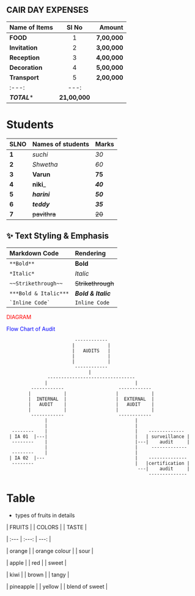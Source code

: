 

## CAIR DAY EXPENSES

| **Name of Items** | **Sl No** | **Amount** |
| :--- | :---: | ---: |
| **FOOD** | 1 | **7,00,000** |
| **Invitation** | 2| **3,00,000** |
| **Reception** | 3| **4,00,000** |
| **Decoration** | 4 | **5,00,000** |
| **Transport** | 5 | **2,00,000** |
| :---: | ---: |
|***TOTAL**** | **21,00,000** |







# Students

| SLNO | Names of students | Marks |
| :--- |:--- | :--- |
| **1** |*suchi* | *30* |
| **2** |_Shwetha_ | _60_ |
| **3** |**Varun** | **75** |
| **4** |__niki___ | ___40___ |
| **5** |***harini*** | ***50*** |
| **6** |___teddy___ | ___35___ |
| **7** |~~pavithra~~ | ~~20~~ |





## ✨ Text Styling & Emphasis

| Markdown Code | Rendering |
| :--- | :--- |
| `**Bold**` | **Bold** |
| `*Italic*` | *Italic* |
| `~~Strikethrough~~` | ~~Strikethrough~~ |
| `***Bold & Italic***` | ***Bold & Italic*** |
| `` `Inline Code` `` | `Inline Code` |







































<font color="red">DIAGRAM</font>


<font color="blue">Flow Chart of Audit</font>

                             ------------
                            |            |
                            |   AUDITS   |
                            |            |
                            |            |
                             ------------
                                  |
                   --------------------------------
                  |                                |
             ------------                    ------------
            |            |                  |            |
            |  INTERNAL  |                  |  EXTERNAL  |
            |   AUDIT    |                  |   AUDIT    |
            |            |                  |            |
             ------------                    ------------
                  |                                |
                  |                                |
      --------    |                                |    -------------
     | IA 01  |---|                                |   | surveillance |
      --------    |                                |---|    audit     |
                  |                                |     -------------
      --------    |                                |
     | IA 02  |---                                 |    --------------
      --------                                     |   |certification |
                                                    ---|    audit     |
                                                        --------------










# Table


 - types of fruits in details



 | FRUITS | | COLORS | | TASTE |

 | :--- | :---: | ---: |

| orange | | orange colour | | sour |

| apple | | red | | sweet |

| kiwi | | brown | | tangy |

| pineapple | | yellow | | blend of sweet |


